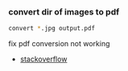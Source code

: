 ### convert dir of images to pdf
```sh
convert *.jpg output.pdf
```
fix pdf conversion not working
- [stackoverflow](https://stackoverflow.com/questions/52998331/imagemagick-security-policy-pdf-blocking-conversion)